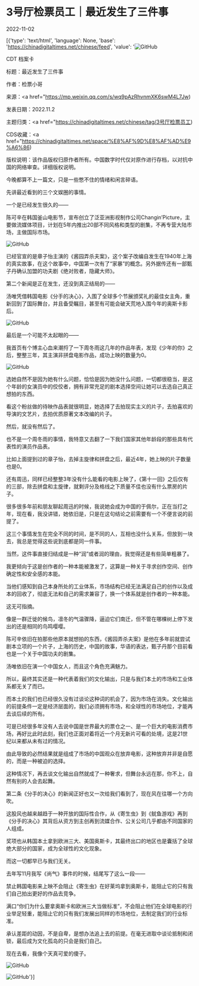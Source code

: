 # 3号厅检票员工｜最近发生了三件事

2022-11-02

[{'type': 'text/html', 'language': None, 'base': 'https://chinadigitaltimes.net/chinese/feed', 'value': '![GitHub](https://chinadigitaltimes.net/chinese/files/2022/11/Screen-Shot-2022-11-02-at-10.01.41-AM-768x338.png)

CDT 档案卡

标题：最近发生了三件事

作者：检票小哥

来源：<a href="https://mp.weixin.qq.com/s/wq9pAzRhvnmXK6swM4L7Jw)

发表日期：2022.11.2

主题归类：<a href="https://chinadigitaltimes.net/chinese/tag/3号厅检票员工)

CDS收藏：<a href="https://chinadigitaltimes.net/space/%E8%AF%9D%E8%AF%AD%E9%A6%86)

版权说明：该作品版权归原作者所有。中国数字时代仅对原作进行存档，以对抗中国的网络审查。详细版权说明。





今晚都算不上一篇文，只是一些憋不住的情绪和闲言碎语。

先讲最近看到的三个文娱圈的事情。

一个是已经发生很久的——

陈可辛在韩国釜山电影节，宣布创立了泛亚洲影视制作公司Changin’Picture，主要做流媒体项目，计划在5年内推出20部不同风格和类型的剧集，不再专营大陆市场，主做国际市场。

![GitHub](https://chinadigitaltimes.net/chinese/files/2022/11/post-689233-63629fa6423e8.)

已经官宣的是章子怡主演的《酱园弄杀夫案》，这个案子改编自发生在1940年上海的真实故事，在这个故事中，中国第一次有了“家暴”的概念。另外据传还有一部甄子丹确认加盟的功夫剧《绝对败者，隐藏大师》。

第二个新闻是正在发生，还没到真正结局的——

汤唯凭借韩国电影《分手的决心》，入围了全球多个节展颁奖礼的最佳女主角，重新回到了国际舞台，并且备受瞩目，甚至有可能会破天荒地入围今年的奥斯卡影后。

![GitHub](https://chinadigitaltimes.net/chinese/files/2022/11/post-689233-63629fa64d083.png)

最后是一个可能不太起眼的——

我首页有个博主心血来潮捋了一下周冬雨这几年的作品年表，发现《少年的你》之后，整整三年，其主演非拼盘电影作品，成功上映的数量为0。

![GitHub](https://chinadigitaltimes.net/chinese/files/2022/11/post-689233-63629fa670303.png)

选她自然不是因为她有什么问题，恰恰是因为她没什么问题，一切都很稳当，是这个年龄的女演员中的佼佼者，拥有非常充足的剧本选择空间让她可以去选自己真正想拍的东西。

看这个粉丝做的待映作品表就很明显，她选择了去拍现实主义的片子，去拍喜欢的导演的文艺片，去拍优质原著文本改编的片子。

然后，就没有然后了。

也不是一个周冬雨的事情，我特意又去翻了一下我们国家其他年龄段的那些具有代表性的演员作品表。

比如上面提到过的章子怡，去掉主旋律和拼盘之后，最近4年，她上映的片子数量也是0。

还有周迅，同样已经整整3年没有什么能看的电影上映了，《第十一回》之后仅有的三部，除去拼盘和主旋律，就剩评分及格线之下质量不佳也没有什么票房的片子。

很多很多年前和朋友聊起周迅的时候，我说她会成为中国的于佩尔，正在当打之年，现在看，我没讲错，她依旧是，只是在这句结论之前需要有一个不便言说的前提了。

这三个事情发生在完全不同的时间，是不同的人，互相也没什么关系，但放到一块去，我总是觉得这些说到底都是同一件事。

当然，这件事直接归结成是一种“润”或者润的理由，我觉得还是有些简单粗暴了。

我更倾向于这是创作者的一种本能被激发了，这算是一种关于寻求创作空间、创作确定性和安全感的本能。

当他们感知到自己本身所处的工业体系，市场结构已经无法满足自己的创作以及成本的回收了，彻底无法和自己的需求兼容了，换一个体系就是创作者的一种本能。

这无可指摘。

像是一群迁徙的候鸟，凛冬的气温骤降，逼迫它们南迁，但不管在哪棵树上停下发出的还是相同的鸟鸣嘤嘤。

陈可辛依旧在拍那些他原本就想拍的东西，《酱园弄杀夫案》是他在多年前就尝试剧本立项的一个片子，上海的历史，中国的故事，华语的表达，甄子丹那个目前看也是一个关于中国功夫的剧集。

汤唯依旧在演一个中国女人，而且这个角色充满魅力。

所以，最终其实还是一种代表着我们的文化输出，只是与我们本土的市场和工业体系都无关了而已。

而本土的我们也已经很久没有过谈论这种词的机会了，因为市场在消失。文化输出的前提条件一定是经济层面的，我们必须拥有市场，和全球性的市场地位，才能再去谈后续的所有。

可是已经很多年没有人去说中国是世界最大的票仓之一、是一个巨大的电影消费市场，再好比此时此刻，我们也正面对着将近一个月无新片可看的处境，这是21世纪以来都从未有过的情况。

由此导致的必然结果就是组成了市场的中国观众在放弃电影，这种放弃并非是自愿的，而是一种被迫的选择。

这种情况下，再去谈文化输出自然就成了一种奢求，但舞台永远在那，你不上，自然有别的人会去起舞。

第二条《分手的决心》的新闻正好也又一次给我们看到了，现在风在往哪一个方向吹。

这股风也越来越趋于一种开放的国际性合作，从《寄生虫》到《鱿鱼游戏》再到《分手的决心》其背后从资方到主创再到流媒合作、公关公司几乎都由不同国家的人组成。

奖项也从韩国本土拿到欧洲三大、美国奥斯卡，其最终出口的地区也是囊括了全球绝大部分的国家，成为全球性的文化现象。

而这一切都早已与我们无关。

去年写11月我写《尚气》事件的时候，结尾写了这么一段——

禁止韩国电影来上映不会阻止《寄生虫》在好莱坞拿到奥斯卡，能阻止它的只有我们自己拍出更好的作品去竞争。

满口“你们为什么要拿奥斯卡和欧洲三大当做标准”，不会阻止他们在全球电影的行业举足轻重，能阻止它的只有我们发展出同样的市场地位，去制定我们的行业标准。

承认差距的动因，不是自卑，是想办法追上去的前提。在毫无进取中谈论抵制和闭锁，最后成为文化孤岛的只会是我们自己。

现在去看，我像个天真可爱的傻子。

![GitHub](https://chinadigitaltimes.net/chinese/files/2022/11/post-689233-63629fa67ab22.png)

![GitHub](https://chinadigitaltimes.net/chinese/files/2022/11/post-689233-63629fa6a45da.png)'}]